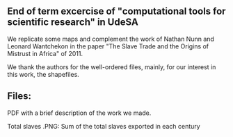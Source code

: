 End of term excercise of "computational tools for scientific research" in UdeSA
------------------------
We replicate some maps and complement the work of Nathan Nunn and Leonard Wantchekon in the paper "The Slave Trade and the Origins of Mistrust in Africa" of 2011.

We thank the authors for the well-ordered files, mainly, for our interest in this work, the shapefiles.

Files:
-----------------------
PDF with a brief description of the work we made.

Total slaves .PNG: Sum of the total slaves exported in each century
